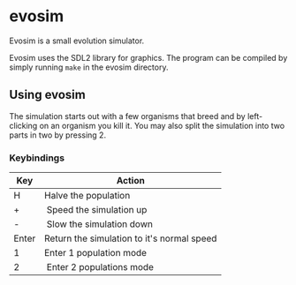 # evosim

Evosim is a small evolution simulator.

Evosim uses the SDL2 library for graphics. The program can be compiled by simply running `make` in the evosim directory.

## Using evosim

The simulation starts out with a few organisms that breed and by left-clicking on an organism you kill it. You may also split the simulation into two parts in two by pressing 2.


### Keybindings

| Key 	| Action |
|-------|-------------|
| H	| Halve the population				|
| +	| Speed the simulation up 			|
| -	| Slow the simulation down 			|
| Enter	| Return the simulation to it's normal speed	|
| 1	| Enter 1 population mode 			|
| 2	| Enter 2 populations mode			|
